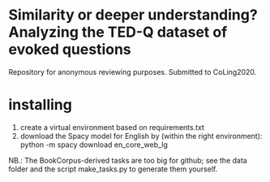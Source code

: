 # Similarity or deeper understanding? Analyzing the TED-Q dataset of evoked questions
Repository for anonymous reviewing purposes. Submitted to CoLing2020.

# installing
1. create a virtual environment based on requirements.txt
2. download the Spacy model for English by (within the right environment): python -m spacy download en_core_web_lg

NB.: The BookCorpus-derived tasks are too big for github; see the data folder and the script make_tasks.py to generate them yourself.
